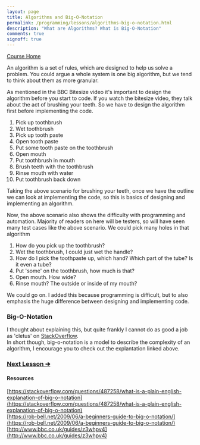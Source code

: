 ```yaml
---
layout: page
title: Algorithms and Big-O-Notation
permalink: /programming/lessons/algorithms-big-o-notation.html
description: "What are Algorithms? What is Big-O-Notation"
comments: true
signoff: true
---
```

[Course Home](../course)

An algorithm is a set of rules, which are designed to help us solve a problem. You could argue a whole system is one big algorithm, but we tend to think about them as more granular.

As mentioned in the BBC Bitesize video it's important to design the algorithm before you start to code. If you watch the bitesize video, they talk about the act of brushing your teeth. So we have to design the algorithm first before implementing the code.

1. Pick up toothbrush
2. Wet toothbrush
3. Pick up tooth paste
4. Open tooth paste
5. Put some tooth paste on the toothbrush
6. Open mouth
7. Put toothbrush in mouth
8. Brush teeth with the toothbrush
9. Rinse mouth with water
10. Put toothbrush back down

Taking the above scenario for brushing your teeth, once we have the outline we can look at implementing the code, so this is basics of designing and implementing an algorithm.

Now, the above scenario also shows the difficulty with programming and automation. Majority of readers on here will be testers, so will have seen many test cases like the above scenario. We could pick many holes in that algorithm
1. How do you pick up the toothbrush?
2. Wet the toothbrush, I could just wet the handle?
3. How do I pick the toothpaste up, which hand? Which part of the tube? Is it even a tube?
4. Put 'some' on the toothbrush, how much is that?
5. Open mouth. How wide?
6. Rinse mouth? The outside or inside of my mouth?

We could go on. I added this because programming is difficult, but to also emphasis the huge difference between designing and implementing code.

### Big-O-Notation
I thought about explaining this, but quite frankly I cannot do as good a job as 'cletus' on [StackOverflow](https://stackoverflow.com/questions/487258/what-is-a-plain-english-explanation-of-big-o-notation).  
In short though, big-o-notation is a model to describe the complexity of an algorithm, I encourage you to check out the explantation linked above.

### [Next Lesson &#10132;](../lessons/abstraction)

#### Resources
[https://stackoverflow.com/questions/487258/what-is-a-plain-english-explanation-of-big-o-notation](https://stackoverflow.com/questions/487258/what-is-a-plain-english-explanation-of-big-o-notation)  
[https://rob-bell.net/2009/06/a-beginners-guide-to-big-o-notation/](https://rob-bell.net/2009/06/a-beginners-guide-to-big-o-notation/)  
[http://www.bbc.co.uk/guides/z3whpv4](http://www.bbc.co.uk/guides/z3whpv4)